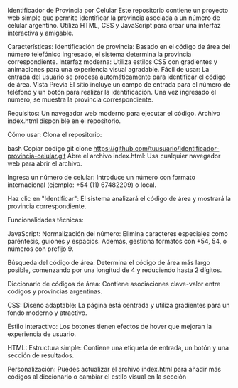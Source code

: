Identificador de Provincia por Celular
Este repositorio contiene un proyecto web simple que permite identificar la provincia asociada a un número de celular argentino. Utiliza HTML, CSS y JavaScript para crear una interfaz interactiva y amigable.

Características:
Identificación de provincia: Basado en el código de área del número telefónico ingresado, el sistema determina la provincia correspondiente.
Interfaz moderna: Utiliza estilos CSS con gradientes y animaciones para una experiencia visual agradable.
Fácil de usar: La entrada del usuario se procesa automáticamente para identificar el código de área.
Vista Previa
El sitio incluye un campo de entrada para el número de teléfono y un botón para realizar la identificación. Una vez ingresado el número, se muestra la provincia correspondiente.

Requisitos:
Un navegador web moderno para ejecutar el código.
Archivo index.html disponible en el repositorio.

Cómo usar:
Clona el repositorio:

bash
Copiar código
git clone https://github.com/tuusuario/identificador-provincia-celular.git
Abre el archivo index.html: Usa cualquier navegador web para abrir el archivo.

Ingresa un número de celular: Introduce un número con formato internacional (ejemplo: +54 (11) 67482209) o local.

Haz clic en "Identificar": El sistema analizará el código de área y mostrará la provincia correspondiente.

Funcionalidades técnicas:

JavaScript:
Normalización del número: Elimina caracteres especiales como paréntesis, guiones y espacios. Además, gestiona formatos con +54, 54, o números con prefijo 9.

Búsqueda del código de área: Determina el código de área más largo posible, comenzando por una longitud de 4 y reduciendo hasta 2 dígitos.

Diccionario de códigos de área: Contiene asociaciones clave-valor entre códigos y provincias argentinas.

CSS:
Diseño adaptable: La página está centrada y utiliza gradientes para un fondo moderno y atractivo.

Estilo interactivo: Los botones tienen efectos de hover que mejoran la experiencia de usuario.

HTML:
Estructura simple: Contiene una etiqueta de entrada, un botón y una sección de resultados.

Personalización:
Puedes actualizar el archivo index.html para añadir más códigos al diccionario o cambiar el estilo visual en la sección <style>.

Autor
Desarrollado por Jorge Marquez.

